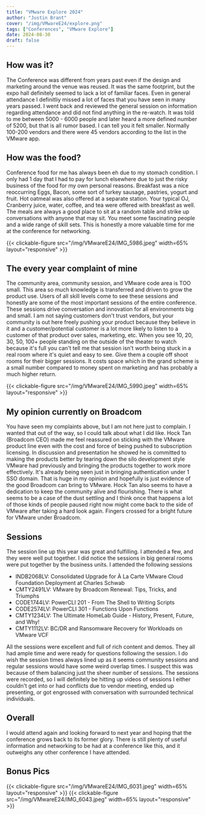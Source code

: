 ```yaml
---
title: "VMware Explore 2024"
author: "Justin Brant"
cover: "/img/VMwareE24/explore.png"
tags: ["Conferences", "VMware Explore"]
date: 2024-08-30
draft: false
---
```


## How was it? 

The Conference was different from years past even if the design and marketing around the venue was reused. It was the same footprint, but the expo hall definitely seemed to lack a lot of familiar faces. Even in general attendance I definitliy missed a lot of faces that you have seen in many years passed. I went back and reviewed the general session on information regarding attendance and did not find anything in the re-watch. It was told to me between 5000 - 6000 people and later heard a more defined number of 5200, but that is all rumor based. I can tell you it felt smaller. Normally 100-200 vendors and there were 45 vendors according to the list in the VMware app. 

## How was the food? 

Conference food for me has always been eh due to my stomach condition. I only had 1 day that I had to pay for lunch elsewhere due to just the risky business of the food for my own personal reasons. Breakfast was a nice reoccurring Eggs, Bacon, some sort of turkey sausage, pastries, yogurt and fruit. Hot oatmeal was also offered at a separate station. Your typical OJ, Cranberry juice, water, coffee, and tea were offered with breakfast as well. The meals are always a good place to sit at a random table and strike up conversations with anyone that may sit. You meet some fascinating people and a wide range of skill sets. This is honestly a more valuable time for me at the conference for networking. 

{{< clickable-figure src="/img/VMwareE24/IMG_5986.jpeg" width=65% layout="responsive" >}}

## The every year complaint of mine

The community area, community session, and VMware code area is TOO small. This area so much knowledge is transferred and driven to grow the product use. Users of all skill levels come to see these sessions and honestly are some of the most important sessions of the entire conference. These sessions drive conversation and innovation for all environments big and small. I am not saying customers don't trust vendors, but your community is out here freely pushing your product because they believe in it and a customer/potential customer is a lot more likely to listen to a customer of that product over sales, marketing, etc. When you see 10, 20, 30, 50, 100+ people standing on the outside of the theater to watch because it's full you can't tell me that session isn't worth being stuck in a real room where it's quiet and easy to see. Give them a couple off shoot rooms for their bigger sessions. It costs space which in the grand scheme is a small number compared to money spent on marketing and has probably a much higher return. 

{{< clickable-figure src="/img/VMwareE24/IMG_5990.jpeg" width=65% layout="responsive" >}}


## My opinion currently on Broadcom

You have seen my complaints above, but I am not here just to complain. I wanted that out of the way, so I could talk about what I did like. Hock Tan (Broadcom CEO) made me feel reassured on sticking with the VMware product line even with the cost and force of being pushed to subscription licensing. In discussion and presentation he showed he is committed to making the products better by tearing down the silo development style VMware had previously and bringing the products together to work more effectively. It's already being seen just in bringing authentication under 1 SSO domain. That is huge in my opinion and hopefully is just evidence of the good Broadcom can bring to VMware. Hock Tan also seems to have a dedication to keep the community alive and flourishing. There is what seems to be a case of the dust settling and I think once that happens a lot of those kinds of people paused right now might come back to the side of VMware after taking a hard look again. Fingers crossed for a bright future for VMware under Broadcom. 

## Sessions

The session line up this year was great and fulfilling. I attended a few, and they were well put together. I did notice the sessions in big general rooms were put together by the business units. I attended the following sessions

- INDB2068LV: Consolidated Upgrade for À La Carte VMware Cloud Foundation Deployment at Charles Schwab
- CMTY2491LV: VMware by Broadcom Renewal: Tips, Tricks, and Triumphs
- CODE1744LV: PowerCLI 201 - From The Shell to Writing Scripts
- CODE2574LV: PowerCLI 301 - Functions Upon Functions
- CMTY1234LV: The Ultimate HomeLab Guide - History, Present, Future, and Why!
- CMTY1112LV: BC/DR and Ransomware Recovery for Workloads on VMware VCF


All the sessions were excellent and full of rich content and demos. They all had ample time and were ready for questions following the session. I do wish the session times always lined up as it seems community sessions and regular sessions would have some weird overlap times. I suspect this was because of them balancing just the sheer number of sessions. The sessions were recorded, so I will definitely be hitting up videos of sessions I either couldn't get into or had conflicts due to vendor meeting, ended up presenting, or got engrossed with conversation with surrounded technical individuals. 

## Overall

I would attend again and looking forward to next year and hoping that the conference grows back to its former glory. There is still plenty of useful information and networking to be had at a conference like this, and it outweighs any other conference I have attended. 

## Bonus Pics

{{< clickable-figure src="/img/VMwareE24/IMG_6031.jpeg" width=65% layout="responsive" >}}
{{< clickable-figure src="/img/VMwareE24/IMG_6043.jpeg" width=65% layout="responsive" >}}
